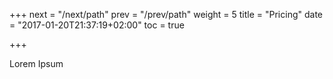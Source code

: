 +++
next = "/next/path"
prev = "/prev/path"
weight = 5
title = "Pricing"
date = "2017-01-20T21:37:19+02:00"
toc = true

+++

Lorem Ipsum
